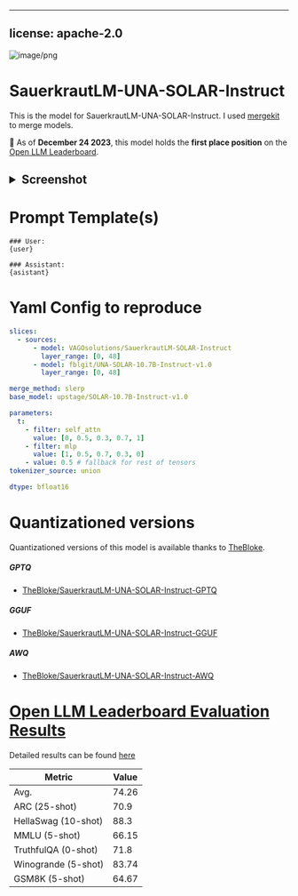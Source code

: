 
---
license: apache-2.0
---
![image/png](https://cdn-uploads.huggingface.co/production/uploads/6468ce47e134d050a58aa89c/8uLgxLFWSN4fGPCS8Qinq.png)

# SauerkrautLM-UNA-SOLAR-Instruct

This is the model for SauerkrautLM-UNA-SOLAR-Instruct. I used [mergekit](https://github.com/cg123/mergekit) to merge models.

🥳 As of **December 24 2023**, this model holds the **first place position** on the [Open LLM Leaderboard](https://huggingface.co/spaces/HuggingFaceH4/open_llm_leaderboard).

<h2><details><summary>Screenshot</summary><img src=https://cdn-uploads.huggingface.co/production/uploads/6468ce47e134d050a58aa89c/cVhjAJhuPoNgHo7CDCmA-.png></img></details></h2>

# Prompt Template(s)

```
### User:
{user}

### Assistant:
{asistant}
```

# Yaml Config to reproduce

```yaml
slices:
  - sources:
      - model: VAGOsolutions/SauerkrautLM-SOLAR-Instruct
        layer_range: [0, 48]
      - model: fblgit/UNA-SOLAR-10.7B-Instruct-v1.0
        layer_range: [0, 48]

merge_method: slerp
base_model: upstage/SOLAR-10.7B-Instruct-v1.0

parameters:
  t:
    - filter: self_attn
      value: [0, 0.5, 0.3, 0.7, 1]
    - filter: mlp
      value: [1, 0.5, 0.7, 0.3, 0]
    - value: 0.5 # fallback for rest of tensors
tokenizer_source: union

dtype: bfloat16
```

# Quantizationed versions

Quantizationed versions of this model is available thanks to [TheBloke](https://hf.co/TheBloke).

##### GPTQ

- [TheBloke/SauerkrautLM-UNA-SOLAR-Instruct-GPTQ](https://huggingface.co/TheBloke/SauerkrautLM-UNA-SOLAR-Instruct-GPTQ)

##### GGUF

- [TheBloke/SauerkrautLM-UNA-SOLAR-Instruct-GGUF](https://huggingface.co/TheBloke/SauerkrautLM-UNA-SOLAR-Instruct-GGUF)

##### AWQ

- [TheBloke/SauerkrautLM-UNA-SOLAR-Instruct-AWQ](https://huggingface.co/TheBloke/SauerkrautLM-UNA-SOLAR-Instruct-AWQ)


# [Open LLM Leaderboard Evaluation Results](https://huggingface.co/spaces/HuggingFaceH4/open_llm_leaderboard)

Detailed results can be found [here](https://huggingface.co/datasets/open-llm-leaderboard/details_Weyaxi__SauerkrautLM-UNA-SOLAR-Instruct)

| Metric                | Value                     |
|-----------------------|---------------------------|
| Avg.                  | 74.26   |
| ARC (25-shot)         | 70.9          |
| HellaSwag (10-shot)   | 88.3    |
| MMLU (5-shot)         | 66.15         |
| TruthfulQA (0-shot)   | 71.8  |
| Winogrande (5-shot)   | 83.74  |
| GSM8K (5-shot)        | 64.67        |
